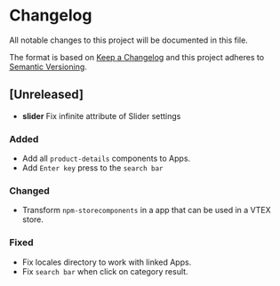 # Changelog

All notable changes to this project will be documented in this file.

The format is based on [Keep a Changelog](http://keepachangelog.com/en/1.0.0/)
and this project adheres to [Semantic Versioning](http://semver.org/spec/v2.0.0.html).

## [Unreleased]
- **slider** Fix infinite attribute of Slider settings

### Added

- Add all `product-details` components to Apps.
- Add `Enter key` press to the `search bar`

### Changed

- Transform `npm-storecomponents` in a app that can be used in a VTEX store.

### Fixed

- Fix locales directory to work with linked Apps.
- Fix `search bar` when click on category result.